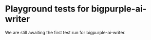 # Playground tests for bigpurple-ai-writer
We are still awaiting the first test run for bigpurple-ai-writer.

